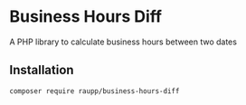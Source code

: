 # Business Hours Diff

A PHP library to calculate business hours between two dates

## Installation
`composer require raupp/business-hours-diff`